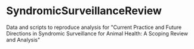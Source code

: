 # SyndromicSurveillanceReview
Data and scripts to reproduce analysis for "Current Practice and Future Directions in Syndromic Surveillance for Animal Health: A Scoping Review and Analysis"
